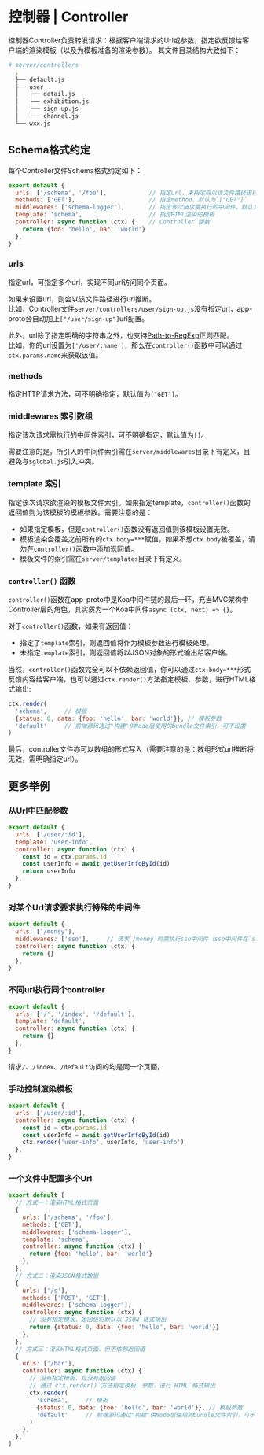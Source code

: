 
# 控制器 | Controller

控制器Controller负责转发请求：根据客户端请求的Url或参数，指定欲反馈给客户端的渲染模板（以及为模板准备的渲染参数）。
其文件目录结构大致如下：

```bash
# server/controllers
  .
  ├── default.js
  ├── user
  │   ├── detail.js
  │   ├── exhibition.js
  │   └── sign-up.js
  │   └── channel.js
  └── wxx.js
```

## Schema格式约定

每个Controller文件Schema格式约定如下：

```js
export default {
  urls: ['/schema', '/foo'],            // 指定url，未指定则以该文件路径进行推断
  methods: ['GET'],                     // 指定method，默认为`["GET"]`
  middlewares: ['schema-logger'],       // 指定该次请求需执行的中间件，默认为`[]`
  template: 'schema',                   // 指定HTML渲染的模板
  controller: async function (ctx) {    // Controller 函数
    return {foo: 'hello', bar: 'world'}
  },
}
```

### urls
指定url，可指定多个url，实现不同url访问同个页面。

如果未设置url，则会以该文件路径进行url推断。  
比如，Controller文件`server/controllers/user/sign-up.js`没有指定url，app-proto会自动加上`["/user/sign-up"]`url配置。

此外，url除了指定明确的字符串之外，也支持[Path-to-RegExp](https://github.com/pillarjs/path-to-regexp)正则匹配。  
比如，你的url设置为`['/user/:name']`，那么在`controller()`函数中可以通过`ctx.params.name`来获取该值。

### methods
指定HTTP请求方法，可不明确指定，默认值为`["GET"]`。


### middlewares 索引数组
指定该次请求需执行的中间件索引，可不明确指定，默认值为`[]`。

需要注意的是，所引入的中间件索引需在`server/middlewares`目录下有定义，且避免与`$global.js`引入冲突。

### template 索引
指定该次请求欲渲染的模板文件索引。如果指定template，`controller()`函数的返回值则为该模板的模板参数。需要注意的是：
- 如果指定模板，但是`controller()`函数没有返回值则该模板设置无效。
- 模板渲染会覆盖之前所有的`ctx.body=***`赋值，如果不想`ctx.body`被覆盖，请勿在`controller()`函数中添加返回值。
- 模板文件的索引需在`server/templates`目录下有定义。


### `controller()` 函数

`controller()`函数在app-proto中是Koa中间件链的最后一环，充当MVC架构中Controller层的角色，其实质为一个Koa中间件`async (ctx, next) => {}`。

对于`controller()`函数，如果有返回值：
- 指定了`template`索引，则返回值将作为模板参数进行模板处理。
- 未指定`template`索引，则返回值将以JSON对象的形式输出给客户端。

当然，`controller()`函数完全可以不依赖返回值，你可以通过`ctx.body=***`形式反馈内容给客户端，也可以通过`ctx.render()`方法指定模板、参数，进行HTML格式输出:
```js
ctx.render(
  'schema',     // 模板
  {status: 0, data: {foo: 'hello', bar: 'world'}}, // 模板参数
  'default'     // 前端源码通过"构建"供Node层使用的bundle文件索引，可不设置
)
```

最后，controller文件亦可以数组的形式写入（需要注意的是：数组形式url推断将无效，需明确指定url）。

## 更多举例

### 从Url中匹配参数
```js
export default {
  urls: ['/user/:id'],
  template: 'user-info',
  controller: async function (ctx) {
    const id = ctx.params.id
    const userInfo = await getUserInfoById(id)
    return userInfo
  },
}

```

### 对某个Url请求要求执行特殊的中间件
```js
export default {
  urls: ['/money'],
  middlewares: ['sso'],     // 请求`/money`时需执行sso中间件（sso中间件在`server/middlewares`目录下定义）
  controller: async function (ctx) {
    return {}
  },
}

```

### 不同url执行同个controller
```js
export default {
  urls: ['/', '/index', '/default'],
  template: 'default',
  controller: async function (ctx) {
    return {}
  },
}

```
请求`/`、`/index`、`/default`访问的均是同一个页面。

### 手动控制渲染模板
```js
export default {
  urls: ['/user/:id'],
  controller: async function (ctx) {
    const id = ctx.params.id
    const userInfo = await getUserInfoById(id)
    ctx.render('user-info', userInfo, 'user-info')
  },
}

```

### 一个文件中配置多个Url
```js
export default [
  // 方式一：渲染HTML格式页面
  {
    urls: ['/schema', '/foo'],
    methods: ['GET'],
    middlewares: ['schema-logger'],
    template: 'schema',
    controller: async function (ctx) {
      return {foo: 'hello', bar: 'world'}
    },
  },
  // 方式二：渲染JSON格式数据
  {
    urls: ['/s'],
    methods: ['POST', 'GET'],
    middlewares: ['schema-logger'],
    controller: async function (ctx) {
      // 没有指定模板，返回值将默认以`JSON`格式输出
      return {status: 0, data: {foo: 'hello', bar: 'world'}}
    },
  },
  // 方式三：渲染HTML格式页面，但不依赖返回值
  {
    urls: ['/bar'],
    controller: async function (ctx) {
      // 没有指定模板，且没有返回值
      // 通过`ctx.render()`方法指定模板、参数，进行`HTML`格式输出
      ctx.render(
        'schema',     // 模板
        {status: 0, data: {foo: 'hello', bar: 'world'}}, // 模板参数
        'default'     // 前端源码通过"构建"供Node层使用的bundle文件索引，可不设置
      )
    },
  },
]
```
